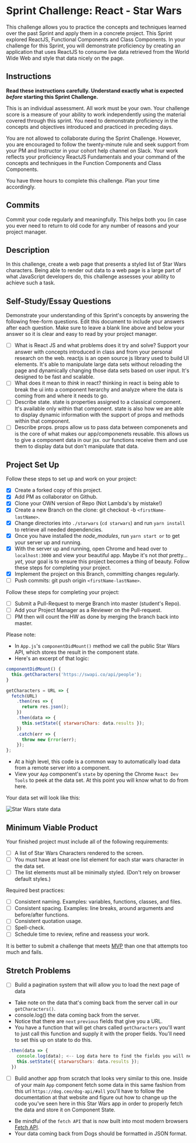 # Sprint Challenge: React - Star Wars

This challenge allows you to practice the concepts and techniques learned over the past Sprint and apply them in a concrete project. This Sprint explored ReactJS, Functional Components and Class Components. In your challenge for this Sprint, you will demonstrate proficiency by creating an application that uses ReactJS to consume live data retrieved from the World Wide Web and style that data nicely on the page.

## Instructions

**Read these instructions carefully. Understand exactly what is expected _before_ starting this Sprint Challenge.**

This is an individual assessment. All work must be your own. Your challenge score is a measure of your ability to work independently using the material covered through this sprint. You need to demonstrate proficiency in the concepts and objectives introduced and practiced in preceding days.

You are not allowed to collaborate during the Sprint Challenge. However, you are encouraged to follow the twenty-minute rule and seek support from your PM and Instructor in your cohort help channel on Slack. Your work reflects your proficiency ReactJS Fundamentals and your command of the concepts and techniques in the Function Components and Class Components.

You have three hours to complete this challenge. Plan your time accordingly.

## Commits

Commit your code regularly and meaningfully. This helps both you (in case you ever need to return to old code for any number of reasons and your project manager.

## Description

In this challenge, create a web page that presents a styled list of Star Wars characters. Being able to render out data to a web page is a large part of what JavaScript developers do, this challenge assesses your ability to achieve such a task.

## Self-Study/Essay Questions

Demonstrate your understanding of this Sprint's concepts by answering the following free-form questions. Edit this document to include your answers after each question. Make sure to leave a blank line above and below your answer so it is clear and easy to read by your project manager.

- [ ] What is React JS and what problems does it try and solve? Support your answer with concepts introduced in class and from your personal research on the web.
      reactjs is an open source js library used to build UI elements. It's able to manipulate large data sets without reloading the page and dynamically changing those data sets based on user input. It's designed to be fast and scalable.
- [ ] What does it mean to _think_ in react?
      thinking in react is being able to break the ui into a component herarchy and analyze where the data is coming from and where it needs to go.
- [ ] Describe state.
      state is properties assigned to a classical component. It's available only within that component. state is also how we are able to display dynamic information with the support of props and methods within that component.
- [ ] Describe props.
      props allow us to pass data between componenets and is the core of what makes our app/componenets reusable. this allows us to give a component data in our jsx. our functions receive them and use them to display data but don't manipulate that data.

## Project Set Up

Follow these steps to set up and work on your project:

- [x] Create a forked copy of this project.
- [x] Add PM as collaborator on Github.
- [x] Clone your OWN version of Repo (Not Lambda's by mistake!)
- [x] Create a new Branch on the clone: git checkout -b `<firstName-lastName>`.
- [x] Change directories into `./starwars` (`cd starwars`) and run `yarn install` to retrieve all needed dependencies.
- [x] Once you have installed the _node_modules_, run `yarn start or` to get your server up and running.
- [x] With the server up and running, open Chrome and head over to `localhost:3000` and view your beautiful app. Maybe it's not _that_ pretty... _yet_, your goal is to ensure this project becomes a thing of beauty.
      Follow these steps for completing your project.
- [x] Implement the project on this Branch, committing changes regularly.
- [ ] Push commits: git push origin `<firstName-lastName>`.

Follow these steps for completing your project:

- [ ] Submit a Pull-Request to merge <firstName-lastName> Branch into master (student's Repo).
- [ ] Add your Project Manager as a Reviewer on the Pull-request.
- [ ] PM then will count the HW as done by merging the branch back into master.

Please note:

- In `App.js`'s `componentDidMount()` method we call the public Star Wars API, which stores the result in the component state.
- Here's an excerpt of that logic:

```js
componentDidMount() {
  this.getCharacters('https://swapi.co/api/people');
}

getCharacters = URL => {
  fetch(URL)
    .then(res => {
      return res.json();
    })
    .then(data => {
      this.setState({ starwarsChars: data.results });
    })
    .catch(err => {
      throw new Error(err);
    });
};
```

- At a high level, this code is a common way to automatically load data from a remote server into a component.
- View your `App` component's `state` by opening the Chrome `React Dev Tools` to peek at the data set. At this point you will know what to do from here.

Your data set will look like this:

![Star Wars state data](starwars_data.png)

## Minimum Viable Product

Your finished project must include all of the following requirements:

- [ ] A list of Star Wars Characters rendered to the screen.
- [ ] You must have at least one list element for each star wars character in the data set.
- [ ] The list elements must all be minimally styled. (Don't rely on browser default styles.)

Required best practices:

- [ ] Consistent naming. Examples: variables, functions, classes, and files.
- [ ] Consistent spacing. Examples: line breaks, around arguments and before/after functions.
- [ ] Consistent quotation usage.
- [ ] Spell-check.
- [ ] Schedule time to review, refine and reassess your work.

It is better to submit a challenge that meets [MVP](https://en.wikipedia.org/wiki/Minimum_viable_product) than one that attempts too much and fails.

## Stretch Problems

- [ ] Build a pagination system that will allow you to load the next page of data

- Take note on the data that's coming back from the server call in our `getCharacters()`.
- console.log() the data coming back from the server.
- Notice that there are `next` `previous` fields that give you a URL.
- You have a function that will get chars called `getCharacters` you'll want to just call this function and supply it with the proper fields. You'll need to set this up on state to do this.

```js
 .then(data => {
    console.log(data); <-- Log data here to find the fields you will need.
    this.setState({ starwarsChars: data.results });
  })
```

- [ ] Build another app from scratch that looks very similar to this one. Inside of your main `App` component fetch some data in this same fashion from this url `https://dog.ceo/dog-api/#all` you'll have to follow the documentation at that website and figure out how to change up the code you've seen here in this Star Wars app in order to properly fetch the data and store it on Component State.

- Be mindful of the `fetch API` that is now built into most modern browsers [Fetch API](https://developer.mozilla.org/en-US/docs/Web/API/Fetch_API/Using_Fetch).
- Your data coming back from Dogs should be formatted in JSON format.

